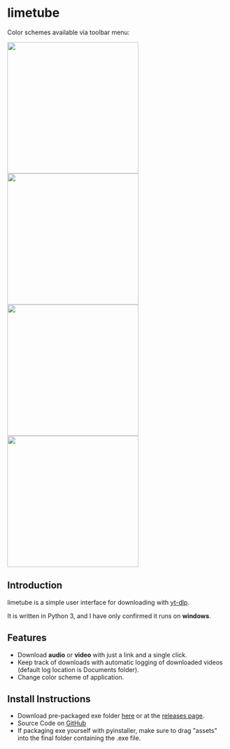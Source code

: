 # limetube

Color schemes available via toolbar menu:

<img src="https://i.gyazo.com/b182015856c87ee95806d33c0f8d38f5.png" width="300">
<img src="https://i.gyazo.com/7b17290785ad355b6c0ba57702430dd8.png" width="300">
<img src="https://i.gyazo.com/df412aefe8bdb6968ac8250ab321bdda.png" width="300">
<img src="https://i.gyazo.com/51f3735aff5e6ac32d2e9cd3a0a122a3.png" width="300">



## Introduction

limetube is a simple user interface for downloading with [yt-dlp](https://github.com/yt-dlp/yt-dlp/).

It is written in Python 3, and I have only confirmed it runs on **windows**.

## Features
* Download **audio** or **video** with just a link and a single click.
* Keep track of downloads with automatic logging of downloaded videos (default log location is  Documents folder).
* Change color scheme of application.

## Install Instructions
* Download pre-packaged exe folder [here](https://github.com/ZG34/limetube-public/files/7829885/limetube-portable-exe-v0.3.zip) or at the [releases page](https://github.com/ZG34/limetube-public/releases).
* Source Code on [GitHub](https://github.com/ZG34/limetube-public)
* If packaging exe yourself with pyinstaller, make sure to drag "assets" into the final folder containing the .exe file.
